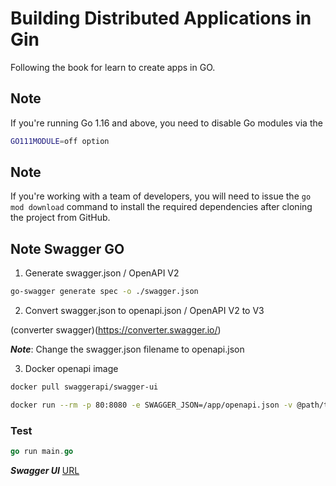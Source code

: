 # Building Distributed Applications in Gin

Following the book for learn to create apps in GO.

## Note
If you're running Go 1.16 and above, you need to disable Go modules via the
```bash
GO111MODULE=off option
```

## Note
If you're working with a team of developers, you will need to issue the `go
mod download` command to install the required dependencies after cloning
the project from GitHub.

## Note Swagger GO

1. Generate swagger.json / OpenAPI V2

```bash
go-swagger generate spec -o ./swagger.json
```

2. Convert swagger.json to openapi.json / OpenAPI V2 to V3

(converter swagger)(https://converter.swagger.io/)

***Note***: Change the swagger.json filename to openapi.json

3. Docker openapi image

```bash
docker pull swaggerapi/swagger-ui
```

```bash
docker run --rm -p 80:8080 -e SWAGGER_JSON=/app/openapi.json -v @path/to/golang/app:/app swaggerapi/swagger-ui
```

### Test

```go
go run main.go
```

***Swagger UI***
[URL](localhost:80)
